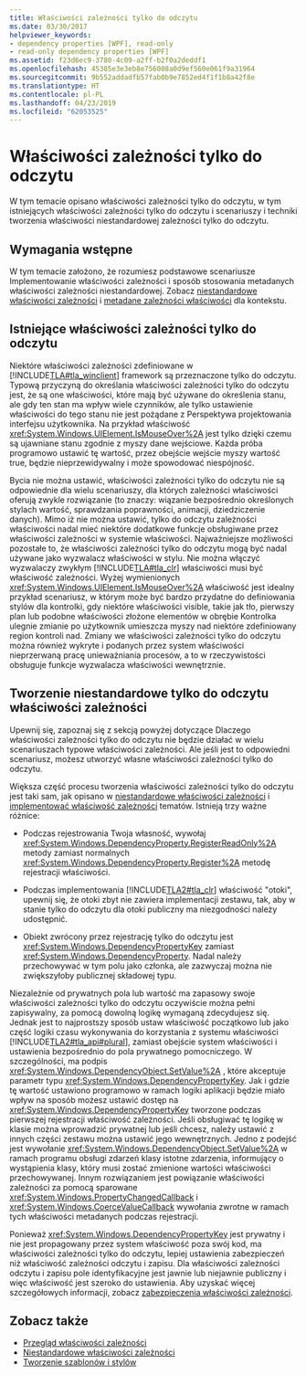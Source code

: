 ```yaml
---
title: Właściwości zależności tylko do odczytu
ms.date: 03/30/2017
helpviewer_keywords:
- dependency properties [WPF], read-only
- read-only dependency properties [WPF]
ms.assetid: f23d6ec9-3780-4c09-a2ff-b2f0a2deddf1
ms.openlocfilehash: 45385e3e3eb8e756008a0d9ef560e061f9a31964
ms.sourcegitcommit: 9b552addadfb57fab0b9e7852ed4f1f1b8a42f8e
ms.translationtype: HT
ms.contentlocale: pl-PL
ms.lasthandoff: 04/23/2019
ms.locfileid: "62053525"
---
```

# <a name="read-only-dependency-properties"></a>Właściwości zależności tylko do odczytu
W tym temacie opisano właściwości zależności tylko do odczytu, w tym istniejących właściwości zależności tylko do odczytu i scenariuszy i techniki tworzenia właściwości niestandardowej zależności tylko do odczytu.  

<a name="prerequisites"></a>   
## <a name="prerequisites"></a>Wymagania wstępne  
 W tym temacie założono, że rozumiesz podstawowe scenariusze Implementowanie właściwości zależności i sposób stosowania metadanych właściwości zależności niestandardowej. Zobacz [niestandardowe właściwości zależności](custom-dependency-properties.md) i [metadane zależności właściwości](dependency-property-metadata.md) dla kontekstu.  
  
<a name="existing"></a>   
## <a name="existing-read-only-dependency-properties"></a>Istniejące właściwości zależności tylko do odczytu  
 Niektóre właściwości zależności zdefiniowane w [!INCLUDE[TLA#tla_winclient](../../../../includes/tlasharptla-winclient-md.md)] framework są przeznaczone tylko do odczytu. Typową przyczyną do określania właściwości zależności tylko do odczytu jest, że są one właściwości, które mają być używane do określenia stanu, ale gdy ten stan ma wpływ wiele czynników, ale tylko ustawienie właściwości do tego stanu nie jest pożądane z Perspektywa projektowania interfejsu użytkownika. Na przykład właściwość <xref:System.Windows.UIElement.IsMouseOver%2A> jest tylko dzięki czemu są ujawniane stanu zgodnie z myszy dane wejściowe. Każda próba programowo ustawić tę wartość, przez obejście wejście myszy wartość true, będzie nieprzewidywalny i może spowodować niespójność.  
  
 Bycia nie można ustawić, właściwości zależności tylko do odczytu nie są odpowiednie dla wielu scenariuszy, dla których zależności właściwości oferują zwykle rozwiązanie (to znaczy: wiązanie bezpośrednio określonych stylach wartość, sprawdzania poprawności, animacji, dziedziczenie danych). Mimo iż nie można ustawić, tylko do odczytu zależności właściwości nadal mieć niektóre dodatkowe funkcje obsługiwane przez właściwości zależności w systemie właściwości. Najważniejsze możliwości pozostałe to, że właściwości zależności tylko do odczytu mogą być nadal używane jako wyzwalacz właściwości w stylu. Nie można włączyć wyzwalaczy zwykłym [!INCLUDE[TLA#tla_clr](../../../../includes/tlasharptla-clr-md.md)] właściwości musi być właściwość zależności. Wyżej wymienionych <xref:System.Windows.UIElement.IsMouseOver%2A> właściwość jest idealny przykład scenariusz, w którym może być bardzo przydatne do definiowania stylów dla kontrolki, gdy niektóre właściwości visible, takie jak tło, pierwszy plan lub podobne właściwości złożone elementów w obrębie Kontrolka ulegnie zmianie po użytkownik umieszcza myszy nad niektóre zdefiniowany region kontroli nad. Zmiany we właściwości zależności tylko do odczytu można również wykryte i podanych przez system właściwości nieprzerwaną pracę unieważniania procesów, a to w rzeczywistości obsługuje funkcje wyzwalacza właściwości wewnętrznie.  
  
<a name="new"></a>   
## <a name="creating-custom-read-only-dependency-properties"></a>Tworzenie niestandardowe tylko do odczytu właściwości zależności  
 Upewnij się, zapoznaj się z sekcją powyżej dotyczące Dlaczego właściwości zależności tylko do odczytu nie będzie działać w wielu scenariuszach typowe właściwości zależności. Ale jeśli jest to odpowiedni scenariusz, możesz utworzyć własne właściwości zależności tylko do odczytu.  
  
 Większa część procesu tworzenia właściwości zależności tylko do odczytu jest taki sam, jak opisano w [niestandardowe właściwości zależności](custom-dependency-properties.md) i [implementować właściwość zależności](how-to-implement-a-dependency-property.md) tematów. Istnieją trzy ważne różnice:  
  
- Podczas rejestrowania Twoja własność, wywołaj <xref:System.Windows.DependencyProperty.RegisterReadOnly%2A> metody zamiast normalnych <xref:System.Windows.DependencyProperty.Register%2A> metodę rejestracji właściwości.  
  
- Podczas implementowania [!INCLUDE[TLA2#tla_clr](../../../../includes/tla2sharptla-clr-md.md)] właściwość "otoki", upewnij się, że otoki zbyt nie zawiera implementacji zestawu, tak, aby w stanie tylko do odczytu dla otoki publiczny ma niezgodności należy udostępnić.  
  
- Obiekt zwrócony przez rejestrację tylko do odczytu jest <xref:System.Windows.DependencyPropertyKey> zamiast <xref:System.Windows.DependencyProperty>. Nadal należy przechowywać w tym polu jako członka, ale zazwyczaj można nie zwiększyłoby publicznej składowej typu.  
  
 Niezależnie od prywatnych pola lub wartość ma zapasowy swoje właściwości zależności tylko do odczytu oczywiście można pełni zapisywalny, za pomocą dowolną logikę wymaganą zdecydujesz się. Jednak jest to najprostszy sposób ustaw właściwość początkowo lub jako część logiki czasu wykonywania do korzystania z systemu właściwości [!INCLUDE[TLA2#tla_api#plural](../../../../includes/tla2sharptla-apisharpplural-md.md)], zamiast obejście system właściwości i ustawienia bezpośrednio do pola prywatnego pomocniczego. W szczególności, ma podpis <xref:System.Windows.DependencyObject.SetValue%2A> , które akceptuje parametr typu <xref:System.Windows.DependencyPropertyKey>. Jak i gdzie tę wartość ustawiono programowo w ramach logiki aplikacji będzie miało wpływ na sposób możesz ustawić dostęp na <xref:System.Windows.DependencyPropertyKey> tworzone podczas pierwszej rejestracji właściwość zależności. Jeśli obsługiwać tę logikę w klasie można wprowadzić prywatnej lub jeśli chcesz, należy ustawić z innych części zestawu można ustawić jego wewnętrznych. Jedno z podejść jest wywołanie <xref:System.Windows.DependencyObject.SetValue%2A> w ramach programu obsługi zdarzeń klasy istotne zdarzenia, informujący o wystąpienia klasy, który musi zostać zmienione wartości właściwości przechowywanej. Innym rozwiązaniem jest powiązanie właściwości zależności za pomocą sparowane <xref:System.Windows.PropertyChangedCallback> i <xref:System.Windows.CoerceValueCallback> wywołania zwrotne w ramach tych właściwości metadanych podczas rejestracji.  
  
 Ponieważ <xref:System.Windows.DependencyPropertyKey> jest prywatny i nie jest propagowany przez system właściwość poza swój kod, ma właściwości zależności tylko do odczytu, lepiej ustawienia zabezpieczeń niż właściwość zależności odczytu i zapisu. Dla właściwości zależności odczytu i zapisu pole identyfikacyjne jest jawnie lub niejawnie publiczny i więc właściwość jest szeroko do ustawienia. Aby uzyskać więcej szczegółowych informacji, zobacz [zabezpieczenia właściwości zależności](dependency-property-security.md).  
  
## <a name="see-also"></a>Zobacz także

- [Przegląd właściwości zależności](dependency-properties-overview.md)
- [Niestandardowe właściwości zależności](custom-dependency-properties.md)
- [Tworzenie szablonów i stylów](../controls/styling-and-templating.md)
